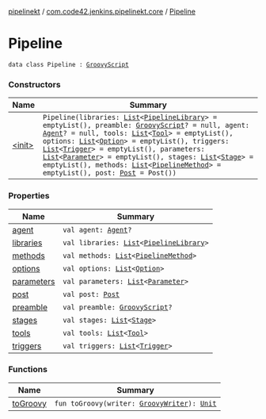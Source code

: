 [pipelinekt](../../index.md) / [com.code42.jenkins.pipelinekt.core](../index.md) / [Pipeline](./index.md)

# Pipeline

`data class Pipeline : `[`GroovyScript`](../../com.code42.jenkins.pipelinekt.core.writer/-groovy-script/index.md)

### Constructors

| Name | Summary |
|---|---|
| [&lt;init&gt;](-init-.md) | `Pipeline(libraries: `[`List`](https://kotlinlang.org/api/latest/jvm/stdlib/kotlin.collections/-list/index.html)`<`[`PipelineLibrary`](../-pipeline-library/index.md)`> = emptyList(), preamble: `[`GroovyScript`](../../com.code42.jenkins.pipelinekt.core.writer/-groovy-script/index.md)`? = null, agent: `[`Agent`](../-agent.md)`? = null, tools: `[`List`](https://kotlinlang.org/api/latest/jvm/stdlib/kotlin.collections/-list/index.html)`<`[`Tool`](../-tool.md)`> = emptyList(), options: `[`List`](https://kotlinlang.org/api/latest/jvm/stdlib/kotlin.collections/-list/index.html)`<`[`Option`](../-option.md)`> = emptyList(), triggers: `[`List`](https://kotlinlang.org/api/latest/jvm/stdlib/kotlin.collections/-list/index.html)`<`[`Trigger`](../-trigger.md)`> = emptyList(), parameters: `[`List`](https://kotlinlang.org/api/latest/jvm/stdlib/kotlin.collections/-list/index.html)`<`[`Parameter`](../-parameter/index.md)`> = emptyList(), stages: `[`List`](https://kotlinlang.org/api/latest/jvm/stdlib/kotlin.collections/-list/index.html)`<`[`Stage`](../../com.code42.jenkins.pipelinekt.core.stage/-stage/index.md)`> = emptyList(), methods: `[`List`](https://kotlinlang.org/api/latest/jvm/stdlib/kotlin.collections/-list/index.html)`<`[`PipelineMethod`](../../com.code42.jenkins.pipelinekt.core.method/-pipeline-method/index.md)`> = emptyList(), post: `[`Post`](../-post/index.md)` = Post())` |

### Properties

| Name | Summary |
|---|---|
| [agent](agent.md) | `val agent: `[`Agent`](../-agent.md)`?` |
| [libraries](libraries.md) | `val libraries: `[`List`](https://kotlinlang.org/api/latest/jvm/stdlib/kotlin.collections/-list/index.html)`<`[`PipelineLibrary`](../-pipeline-library/index.md)`>` |
| [methods](methods.md) | `val methods: `[`List`](https://kotlinlang.org/api/latest/jvm/stdlib/kotlin.collections/-list/index.html)`<`[`PipelineMethod`](../../com.code42.jenkins.pipelinekt.core.method/-pipeline-method/index.md)`>` |
| [options](options.md) | `val options: `[`List`](https://kotlinlang.org/api/latest/jvm/stdlib/kotlin.collections/-list/index.html)`<`[`Option`](../-option.md)`>` |
| [parameters](parameters.md) | `val parameters: `[`List`](https://kotlinlang.org/api/latest/jvm/stdlib/kotlin.collections/-list/index.html)`<`[`Parameter`](../-parameter/index.md)`>` |
| [post](post.md) | `val post: `[`Post`](../-post/index.md) |
| [preamble](preamble.md) | `val preamble: `[`GroovyScript`](../../com.code42.jenkins.pipelinekt.core.writer/-groovy-script/index.md)`?` |
| [stages](stages.md) | `val stages: `[`List`](https://kotlinlang.org/api/latest/jvm/stdlib/kotlin.collections/-list/index.html)`<`[`Stage`](../../com.code42.jenkins.pipelinekt.core.stage/-stage/index.md)`>` |
| [tools](tools.md) | `val tools: `[`List`](https://kotlinlang.org/api/latest/jvm/stdlib/kotlin.collections/-list/index.html)`<`[`Tool`](../-tool.md)`>` |
| [triggers](triggers.md) | `val triggers: `[`List`](https://kotlinlang.org/api/latest/jvm/stdlib/kotlin.collections/-list/index.html)`<`[`Trigger`](../-trigger.md)`>` |

### Functions

| Name | Summary |
|---|---|
| [toGroovy](to-groovy.md) | `fun toGroovy(writer: `[`GroovyWriter`](../../com.code42.jenkins.pipelinekt.core.writer/-groovy-writer/index.md)`): `[`Unit`](https://kotlinlang.org/api/latest/jvm/stdlib/kotlin/-unit/index.html) |
